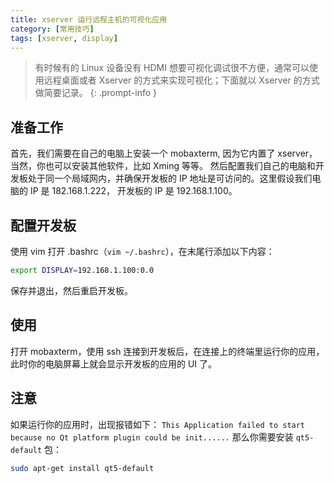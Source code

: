 ```yaml
---
title: xserver 运行远程主机的可视化应用
category: [常用技巧]
tags: [xserver, display]
---
```


> 有时候有的 Linux 设备没有 HDMI 想要可视化调试很不方便，通常可以使用远程桌面或者 Xserver 的方式来实现可视化；下面就以 Xserver 的方式做简要记录。
{: .prompt-info }

## 准备工作

首先，我们需要在自己的电脑上安装一个 mobaxterm, 因为它内置了 xserver， 当然，你也可以安装其他软件，比如 Xming 等等。
然后配置我们自己的电脑和开发板处于同一个局域网内，并确保开发板的 IP 地址是可访问的。这里假设我们电脑的 IP 是 182.168.1.222， 开发板的 IP 是 192.168.1.100。

## 配置开发板
使用 vim 打开 .bashrc（`vim ~/.bashrc`），在末尾行添加以下内容：

```bash
export DISPLAY=192.168.1.100:0.0
```
保存并退出，然后重启开发板。

## 使用

打开 mobaxterm，使用 ssh 连接到开发板后，在连接上的终端里运行你的应用，此时你的电脑屏幕上就会显示开发板的应用的 UI 了。

## 注意

如果运行你的应用时，出现报错如下： `This Application failed to start because no Qt platform plugin could be init......`
那么你需要安装 `qt5-default` 包：

```bash
sudo apt-get install qt5-default
```